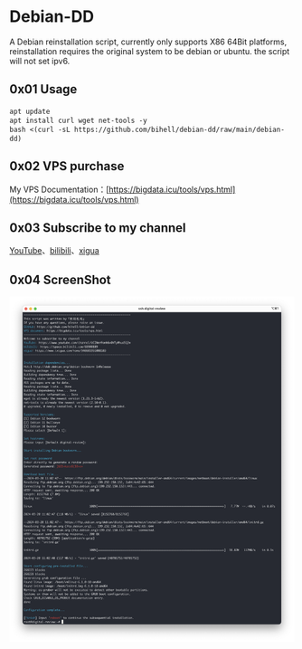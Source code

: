 # Debian-DD

A Debian reinstallation script, currently only supports X86 64Bit platforms, reinstallation requires the original system to be debian or ubuntu. the script will not set ipv6.

## 0x01 Usage

```
apt update
apt install curl wget net-tools -y
bash <(curl -sL https://github.com/bihell/debian-dd/raw/main/debian-dd)
```

## 0x02 VPS purchase

My VPS Documentation：[https://bigdata.icu/tools/vps.html](https://bigdata.icu/tools/vps.html)

## 0x03 Subscribe to my channel

[YouTube](https://www.youtube.com/channel/UCINmrFonh6v0VTyWhudSQ2w)、[bilibili](https://space.bilibili.com/88900889)、[xigua](https://www.ixigua.com/home/940801951008103)

## 0x04 ScreenShot

![](Screenshot.png)
